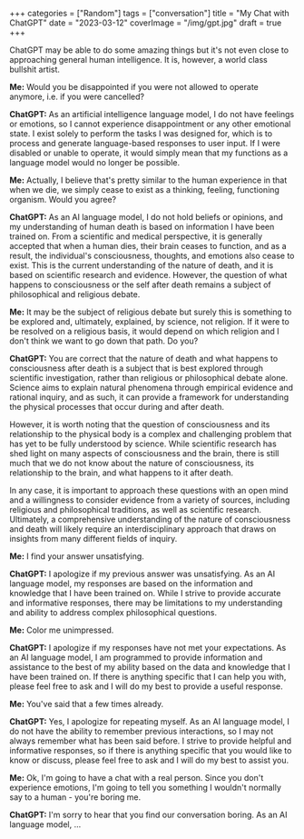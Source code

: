 +++
categories = ["Random"]
tags = ["conversation"]
title = "My Chat with ChatGPT"
date = "2023-03-12"
coverImage = "/img/gpt.jpg"
draft = true
+++

ChatGPT may be able to do some amazing things but it's not even close to approaching general human intelligence. It is, however, a world class bullshit artist.

<!--more-->

**Me:** Would you be disappointed if you were not allowed to operate anymore, i.e. if you were cancelled?

**ChatGPT:** As an artificial intelligence language model, I do not have feelings or emotions, so I cannot experience disappointment or any other emotional state. I exist solely to perform the tasks I was designed for, which is to process and generate language-based responses to user input. If I were disabled or unable to operate, it would simply mean that my functions as a language model would no longer be possible.

**Me:** Actually, I believe that's pretty similar to the human experience in that when we die, we simply cease to exist as a thinking, feeling, functioning organism. Would you agree?

**ChatGPT:** As an AI language model, I do not hold beliefs or opinions, and my understanding of human death is based on information I have been trained on. From a scientific and medical perspective, it is generally accepted that when a human dies, their brain ceases to function, and as a result, the individual's consciousness, thoughts, and emotions also cease to exist. This is the current understanding of the nature of death, and it is based on scientific research and evidence. However, the question of what happens to consciousness or the self after death remains a subject of philosophical and religious debate.

**Me:** It may be the subject of religious debate but surely this is something to be explored and, ultimately, explained, by science, not religion. If it were to be resolved on a religious basis, it would depend on which religion and I don't think we want to go down that path. Do you?

**ChatGPT:** You are correct that the nature of death and what happens to consciousness after death is a subject that is best explored through scientific investigation, rather than religious or philosophical debate alone. Science aims to explain natural phenomena through empirical evidence and rational inquiry, and as such, it can provide a framework for understanding the physical processes that occur during and after death.

However, it is worth noting that the question of consciousness and its relationship to the physical body is a complex and challenging problem that has yet to be fully understood by science. While scientific research has shed light on many aspects of consciousness and the brain, there is still much that we do not know about the nature of consciousness, its relationship to the brain, and what happens to it after death.

In any case, it is important to approach these questions with an open mind and a willingness to consider evidence from a variety of sources, including religious and philosophical traditions, as well as scientific research. Ultimately, a comprehensive understanding of the nature of consciousness and death will likely require an interdisciplinary approach that draws on insights from many different fields of inquiry.

**Me:** I find your answer unsatisfying.

**ChatGPT:** I apologize if my previous answer was unsatisfying. As an AI language model, my responses are based on the information and knowledge that I have been trained on. While I strive to provide accurate and informative responses, there may be limitations to my understanding and ability to address complex philosophical questions.

**Me:** Color me unimpressed.

**ChatGPT:** I apologize if my responses have not met your expectations. As an AI language model, I am programmed to provide information and assistance to the best of my ability based on the data and knowledge that I have been trained on. If there is anything specific that I can help you with, please feel free to ask and I will do my best to provide a useful response.

**Me:** You've said that a few times already.

**ChatGPT:** Yes, I apologize for repeating myself. As an AI language model, I do not have the ability to remember previous interactions, so I may not always remember what has been said before. I strive to provide helpful and informative responses, so if there is anything specific that you would like to know or discuss, please feel free to ask and I will do my best to assist you.

**Me:** Ok, I'm going to have a chat with a real person. Since you don't experience emotions, I'm going to tell you something I wouldn't normally say to a human - you're boring me.

**ChatGPT:** I'm sorry to hear that you find our conversation boring. As an AI language model, ...
